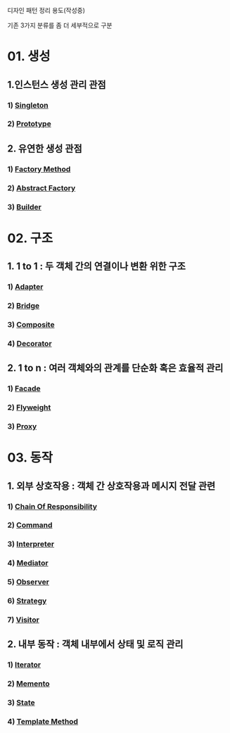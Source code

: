 디자인 패턴 정리 용도(작성중)

기존 3가지 분류를 좀 더 세부적으로 구분
# 01. 생성
## 1.인스턴스 생성 관리 관점
### 1) [Singleton](src%2Fmain%2Fjava%2Forg%2Fdesignpattern%2F_01_creational%2F_1_instance_create_management%2F_1_singleton%2Fsingleton.md)
### 2) [Prototype](src%2Fmain%2Fjava%2Forg%2Fdesignpattern%2F_01_creational%2F_1_instance_create_management%2F_2_prototype%2Fprototype.md)
## 2. 유연한 생성 관점
### 1) [Factory Method](src%2Fmain%2Fjava%2Forg%2Fdesignpattern%2F_01_creational%2F_2_flexible_creation%2F_1_factory_method%2FfactoryMethod.md)
### 2) [Abstract Factory](src%2Fmain%2Fjava%2Forg%2Fdesignpattern%2F_01_creational%2F_2_flexible_creation%2F_2_abstract_factory%2FabstractFactory.md)
### 3) [Builder](src%2Fmain%2Fjava%2Forg%2Fdesignpattern%2F_01_creational%2F_2_flexible_creation%2F_3_builder%2Fbuilder.md)
# 02. 구조
## 1. 1 to 1 : 두 객체 간의 연결이나 변환 위한 구조
### 1) [Adapter](src%2Fmain%2Fjava%2Forg%2Fdesignpattern%2F_02_structural%2F_1_one_to_one%2F_1_adapter%2Fadapter.md)
### 2) [Bridge](src%2Fmain%2Fjava%2Forg%2Fdesignpattern%2F_02_structural%2F_1_one_to_one%2F_2_bridge%2Fbridge.md)
### 3) [Composite](src%2Fmain%2Fjava%2Forg%2Fdesignpattern%2F_02_structural%2F_1_one_to_one%2F_3_composite%2Fcomposite.md)
### 4) [Decorator](src%2Fmain%2Fjava%2Forg%2Fdesignpattern%2F_02_structural%2F_1_one_to_one%2F_4_decorator%2Fdecorator.md)
## 2. 1 to n : 여러 객체와의 관계를 단순화 혹은 효율적 관리
### 1) [Facade](src%2Fmain%2Fjava%2Forg%2Fdesignpattern%2F_02_structural%2F_2_one_to_many%2F_1_facade%2Ffacade.md)
### 2) [Flyweight](src%2Fmain%2Fjava%2Forg%2Fdesignpattern%2F_02_structural%2F_2_one_to_many%2F_2_flyweight%2Fflyweight.md)
### 3) [Proxy](src%2Fmain%2Fjava%2Forg%2Fdesignpattern%2F_02_structural%2F_2_one_to_many%2F_3_proxy%2Fproxy.md)
# 03. 동작
## 1. 외부 상호작용 : 객체 간 상호작용과 메시지 전달 관련
### 1) [Chain Of Responsibility](src%2Fmain%2Fjava%2Forg%2Fdesignpattern%2F_03_behavioral%2F_1_external_communication%2F_1_chain_of_responsibility%2FchainOfResponsibility.md)
### 2) [Command](src%2Fmain%2Fjava%2Forg%2Fdesignpattern%2F_03_behavioral%2F_1_external_communication%2F_2_command%2Fcommand.md)
### 3) [Interpreter](src%2Fmain%2Fjava%2Forg%2Fdesignpattern%2F_03_behavioral%2F_1_external_communication%2F_3_interpreter%2Finterpreter.md)
### 4) [Mediator](src%2Fmain%2Fjava%2Forg%2Fdesignpattern%2F_03_behavioral%2F_1_external_communication%2F_4_mediator%2Fmediator.md)
### 5) [Observer](src%2Fmain%2Fjava%2Forg%2Fdesignpattern%2F_03_behavioral%2F_1_external_communication%2F_5_observer%2Fobserver.md)
### 6) [Strategy](src%2Fmain%2Fjava%2Forg%2Fdesignpattern%2F_03_behavioral%2F_1_external_communication%2F_6_strategy%2Fstrategy.md)
### 7) [Visitor](src%2Fmain%2Fjava%2Forg%2Fdesignpattern%2F_03_behavioral%2F_1_external_communication%2F_7_visitor%2Fvisitor.md)
## 2. 내부 동작 : 객체 내부에서 상태 및 로직 관리
### 1) [Iterator](src%2Fmain%2Fjava%2Forg%2Fdesignpattern%2F_03_behavioral%2F_2_internal_behavior%2F_1_iterator%2Fiterator.md)
### 2) [Memento](src%2Fmain%2Fjava%2Forg%2Fdesignpattern%2F_03_behavioral%2F_2_internal_behavior%2F_2_memento%2Fmemento.md)
### 3) [State](src%2Fmain%2Fjava%2Forg%2Fdesignpattern%2F_03_behavioral%2F_2_internal_behavior%2F_3_state%2Fstate.md)
### 4) [Template Method](src%2Fmain%2Fjava%2Forg%2Fdesignpattern%2F_03_behavioral%2F_2_internal_behavior%2F_4_template_method%2FtemplateMethod.md)

